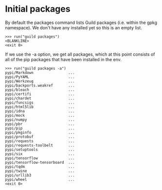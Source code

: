 # Initial packages

By default the packages command lists Guild packages (i.e. within the
gpkg namespace). We don't have any installed yet so this is an empty
list.

    >>> run("guild packages")
    <BLANKLINE>
    <exit 0>

If we use the -a option, we get all packages, which at this point
consists of all of the pip packages that have been installed in the
env.

    >>> run("guild packages -a")
    pypi/Markdown                ...
    pypi/PyYAML                  ...
    pypi/Werkzeug                ...
    pypi/backports.weakref       ...
    pypi/bleach                  ...
    pypi/certifi                 ...
    pypi/chardet                 ...
    pypi/funcsigs                ...
    pypi/html5lib                ...
    pypi/idna                    ...
    pypi/mock                    ...
    pypi/numpy                   ...
    pypi/pbr                     ...
    pypi/pip                     ...
    pypi/pkginfo                 ...
    pypi/protobuf                ...
    pypi/requests                ...
    pypi/requests-toolbelt       ...
    pypi/setuptools              ...
    pypi/six                     ...
    pypi/tensorflow              ...
    pypi/tensorflow-tensorboard  ...
    pypi/tqdm                    ...
    pypi/twine                   ...
    pypi/urllib3                 ...
    pypi/wheel                   ...
    <exit 0>
